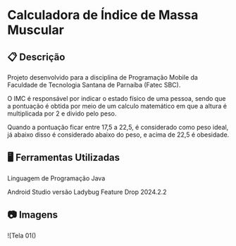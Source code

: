 
# Calculadora de Índice de Massa Muscular

## 📋 Descrição 
Projeto desenvolvido para a disciplina de Programação Mobile da Faculdade de Tecnologia Santana de Parnaíba (Fatec SBC).
 
O IMC é responsável por indicar o estado físico de uma pessoa, sendo que a pontuação é obtida por meio de um calculo matemático em que a altura é multiplicada por 2 e divido pelo peso. 

Quando a pontuação ficar entre 17,5 a 22,5, é considerado como peso ideal, já abaixo disso é considerado abaixo do peso, e acima de 22,5 é obesidade.

## 🖥️ Ferramentas Utilizadas

Linguagem de Programação Java 

Android Studio versão Ladybug Feature Drop 2024.2.2

## 📷 Imagens
![Tela 01()